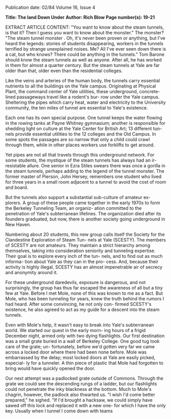 Publication date: 02/84
Volume 16, Issue 4

**Title: The land Down Under**
**Author: Rich Blow**
**Page number(s): 19-21**

EXTRACT ARTICLE CONTENT:
"You want to know about the steam 
tunnels, is that it? Then I guess you 
want to know about the monster." 
The monster? 
"The steam tunnel monster . Oh, it's 
never been proven or anything, but I've 
heard the legends: stories of students 
disappearing, workers in the tunnels 
terrified by strange unexplained noises. 
Me? All I've ever seen down there is a 
cat, but who knows? There could be 
anything in the tunnels." 
Tom Barone should know the steam 
tunnels as well as anyone. After all, he 
has worked in them for almost a quarter 
century. But the steam tunnels at Yale 
are far older than that, older even than 
the residential colleges. 

Like the veins and arteries of the 
human body, the tunnels carry essential 
nutrients to all the buildings on the Yale 
campus. Originating at Physical Plant, 
the command center of Yale utilities, 
these underground, concrete-lined 
passageways travel like a rodent's bur-
row under the Yale campus. Sheltering 
the pipes which carry heat, water and 
electricity to the University community, 
the ten miles of tunnel are essential to 
Yale's existence. 

Each one has its own special purpose. 
One tunnel keeps the water flowing in 
the rowing tanks at Payne Whitney 
gymnasium; another is responsible for 
shedding light on culture at the Yale 
Center for British Art; 13 different tun-
nels provide essential utilities to the 12 
colleges and the Old Campus. In some 
spots the passages are so narrow that 
only a child could crawl through them, 
while in other places workers use 
forklifts to get around. 

Yet pipes are not all that travels 
through this underground network. For 
some students, the mystique of the 
steam tunnels has always had an ir-
resistable allure. One senior in Ezra 
Stiles swears there was once a gorilla in 
the steam tunnels, perhaps adding to 
the legend of the tunnel monster. The 
former master of Pierson, John Hersey, 
remembers one student who lived for 
three years in a small room adjacent to 
a tunnel to avoid the cost of room and 
board. 

But the tunnels also support a 
substantial sub-culture of amateur ex-
plorers. A group of these people came 
together in the early 1970s to form the 
Berkeley Tunneling Team, an organiz-
ation committed to the penetration of 
Yale's subterranean lifelines. The 
organization died after its founders 
graduated, but now, there is another 
society going underground in New 
Haven. 

Numbering about 20 students, this 
new group calls itself the Society for the 
Clandestine Exploration of Steam Tun-
nels at Yale (SCESTY). The members 
of SCESTY are not amateurs. They 
maintain a strict hierarchy among 
themselves, taking into consideration 
seniority and tunneling expertise. Their 
goal is to explore every inch of the tun-
nels, and to find out as much informa-
tion about Yale as they can in the pro-
cess. And, because their activity is 
highly illegal, SCESTY has an almost 
impenetrable 
air of secrecy and 
anonymity around it. 

For 
these 
underground daredevils, exposure is 
dangerous, and not surprisingly, the 
group has thus 
far escaped the 
awareness of all but a tiny few at Yale. 
Before I met Mole, none of this was 
known to me as a fact. But Mole, who 
has been tunneling for years, knew the 
truth behind the rumors I had heard. 
After some convincing, he not only con-
firmed SCESTY's existence, he also 
agreed to act as my guide for a descent 
into the steam tunnels. 

Even with Mole's help, it wasn't easy to 
break into Yale's subterranean world. 
We started our quest in the early morn-
ing hours of a frigid December night, 
armed only with two dying flashlights. 
Our first destination was a small grate 
buried in a wall of Berkeley College. 
One good tug took care of the grate; un-
fortunately, before we'd gotten very far 
we came across a locked door where 
there had been none before. Mole was 
embarrassed by the delay; most locked 
doors at Yale are easily picked, especial-
ly for a tunneler. A thin piece of plastic 
that Mole had forgotten to bring would 
have quickly opened the door. 

Our next attempt was a padlocked 
grate outside of Commons. Through 
the grate we could see the descending 
rungs of a ladder, but our flashlights 
could not penetrate the inky blackness 
at the bottom. Much to Mole's chagrin, 
however, the padlock also thwarted us. 
"I wish I'd come better prepared," he 
sighed. "If I'd brought a hacksaw, we 
could simply have sawed off this lock 
and replaced it with a new one- for 
which I have the only key. Usually 
when I tunnel I come down with teams